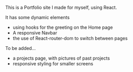 This is a Portfolio site I made for myself,
using React.

It has some dynamic elements 
  - using hooks for the greeting on the Home page
  - A responsive Navbar
  - the use of React-router-dom to switch between pages

To be added...
  - a projects page, with pictures of past projects
  - responsive styling for smaller screens
